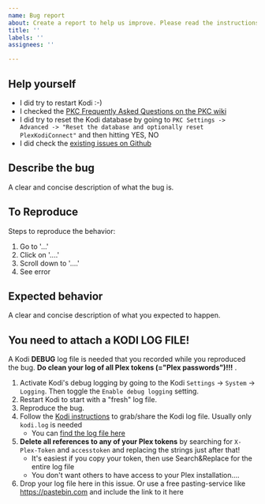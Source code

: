 ```yaml
---
name: Bug report
about: Create a report to help us improve. Please read the instructions carefully.
title: ''
labels: ''
assignees: ''

---
```


## Help yourself
* I did try to restart Kodi :-)
* I checked the [PKC Frequently Asked Questions on the PKC wiki](https://github.com/croneter/PlexKodiConnect/wiki/faq)
* I did try to reset the Kodi database by going to `PKC Settings -> Advanced -> "Reset the database and optionally reset PlexKodiConnect"` and then hitting YES, NO
* I did check the [existing issues on Github](https://github.com/croneter/PlexKodiConnect/issues)

## Describe the bug
A clear and concise description of what the bug is.

## To Reproduce
Steps to reproduce the behavior:
1. Go to '...'
2. Click on '....'
3. Scroll down to '....'
4. See error

## Expected behavior
A clear and concise description of what you expected to happen.

## You need to attach a KODI LOG FILE!
A Kodi **DEBUG** log file is needed that you recorded while you reproduced the bug. **Do clean your log of all Plex tokens (="Plex passwords")!!!** .
1. Activate Kodi's debug logging by going to the Kodi `Settings` -> `System` -> `Logging`. Then toggle the `Enable debug logging` setting.
2. Restart Kodi to start with a "fresh" log file.
3. Reproduce the bug.
4. Follow the [Kodi instructions](http://kodi.wiki/view/Log_file/Easy) to grab/share the Kodi log file. Usually only `kodi.log` is needed
    * You can [find the log file here](http://kodi.wiki/view/Log_file/Advanced#Location)
5. **Delete all references to any of your Plex tokens** by searching for `X-Plex-Token` and `accesstoken` and replacing the strings just after that!
    * It's easiest if you copy your token, then use Search&Replace for the entire log file
    * You don't want others to have access to your Plex installation....
6. Drop your log file here in this issue. Or use a free pasting-service like https://pastebin.com and include the link to it here
